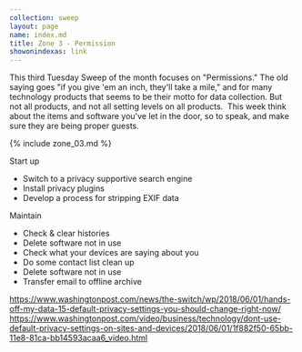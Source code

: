 ```yaml
---
collection: sweep
layout: page
name: index.md
title: Zone 3 - Permission
showonindexas: link
---
```


This third Tuesday Sweep of the month focuses on "Permissions." The old saying goes "if you give 'em an inch, they'll take a mile," and for many technology products that seems to be their motto for data collection. But not all products, and not all setting levels on all products.  This week think about the items and software you've let in the door, so to speak, and make sure they are being proper guests.

{% include zone_03.md %}

Start up
- Switch to a privacy supportive search engine
- Install privacy plugins
- Develop a process for stripping EXIF data


Maintain
- Check & clear histories
- Delete software not in use
- Check what your devices are saying about you
- Do some contact list clean up
- Delete software not in use
- Transfer email to offline archive

<https://www.washingtonpost.com/news/the-switch/wp/2018/06/01/hands-off-my-data-15-default-privacy-settings-you-should-change-right-now/>
<https://www.washingtonpost.com/video/business/technology/dont-use-default-privacy-settings-on-sites-and-devices/2018/06/01/1f882f50-65bb-11e8-81ca-bb14593acaa6_video.html>
